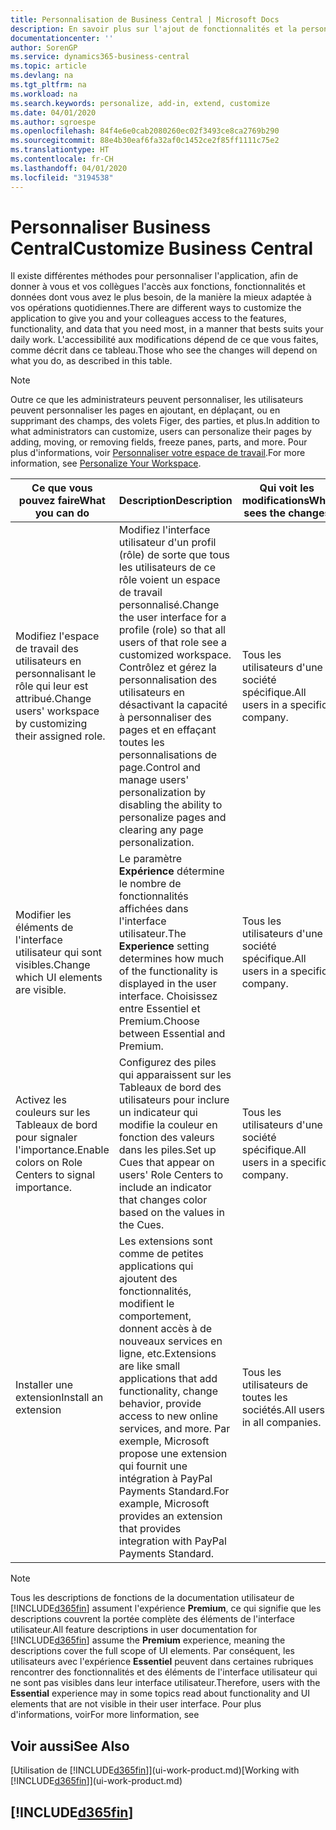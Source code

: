 ```yaml
---
title: Personnalisation de Business Central | Microsoft Docs
description: En savoir plus sur l'ajout de fonctionnalités et la personnalisation de Business Central.
documentationcenter: ''
author: SorenGP
ms.service: dynamics365-business-central
ms.topic: article
ms.devlang: na
ms.tgt_pltfrm: na
ms.workload: na
ms.search.keywords: personalize, add-in, extend, customize
ms.date: 04/01/2020
ms.author: sgroespe
ms.openlocfilehash: 84f4e6e0cab2080260ec02f3493ce8ca2769b290
ms.sourcegitcommit: 88e4b30eaf6fa32af0c1452ce2f85ff1111c75e2
ms.translationtype: HT
ms.contentlocale: fr-CH
ms.lasthandoff: 04/01/2020
ms.locfileid: "3194538"
---
```

# <a name="customize-business-central"></a><span data-ttu-id="cd1b5-103">Personnaliser Business Central</span><span class="sxs-lookup"><span data-stu-id="cd1b5-103">Customize Business Central</span></span>
<span data-ttu-id="cd1b5-104">Il existe différentes méthodes pour personnaliser l'application, afin de donner à vous et vos collègues l'accès aux fonctions, fonctionnalités et données dont vous avez le plus besoin, de la manière la mieux adaptée à vos opérations quotidiennes.</span><span class="sxs-lookup"><span data-stu-id="cd1b5-104">There are different ways to customize the application to give you and your colleagues access to the features, functionality, and data that you need most, in a manner that bests suits your daily work.</span></span> <span data-ttu-id="cd1b5-105">L'accessibilité aux modifications dépend de ce que vous faites, comme décrit dans ce tableau.</span><span class="sxs-lookup"><span data-stu-id="cd1b5-105">Those who see the changes will depend on what you do, as described in this table.</span></span>

> [!NOTE]
> <span data-ttu-id="cd1b5-106">Outre ce que les administrateurs peuvent personnaliser, les utilisateurs peuvent personnaliser les pages en ajoutant, en déplaçant, ou en supprimant des champs, des volets Figer, des parties, et plus.</span><span class="sxs-lookup"><span data-stu-id="cd1b5-106">In addition to what administrators can customize, users can personalize their pages by adding, moving, or removing fields, freeze panes, parts, and more.</span></span> <span data-ttu-id="cd1b5-107">Pour plus d'informations, voir [Personnaliser votre espace de travail](ui-personalization-user.md).</span><span class="sxs-lookup"><span data-stu-id="cd1b5-107">For more information, see [Personalize Your Workspace](ui-personalization-user.md).</span></span>

| <span data-ttu-id="cd1b5-108">Ce que vous pouvez faire</span><span class="sxs-lookup"><span data-stu-id="cd1b5-108">What you can do</span></span>    |  <span data-ttu-id="cd1b5-109">Description</span><span class="sxs-lookup"><span data-stu-id="cd1b5-109">Description</span></span>  |  <span data-ttu-id="cd1b5-110">Qui voit les modifications</span><span class="sxs-lookup"><span data-stu-id="cd1b5-110">Who sees the changes</span></span>  |  <span data-ttu-id="cd1b5-111">Plus d'informations</span><span class="sxs-lookup"><span data-stu-id="cd1b5-111">More information</span></span>  |
|-----|---------------|---------|-------|
|<span data-ttu-id="cd1b5-112">Modifiez l'espace de travail des utilisateurs en personnalisant le rôle qui leur est attribué.</span><span class="sxs-lookup"><span data-stu-id="cd1b5-112">Change users' workspace by customizing their assigned role.</span></span>|<span data-ttu-id="cd1b5-113">Modifiez l'interface utilisateur d'un profil (rôle) de sorte que tous les utilisateurs de ce rôle voient un espace de travail personnalisé.</span><span class="sxs-lookup"><span data-stu-id="cd1b5-113">Change the user interface for a profile (role) so that all users of that role see a customized workspace.</span></span> <span data-ttu-id="cd1b5-114">Contrôlez et gérez la personnalisation des utilisateurs en désactivant la capacité à personnaliser des pages et en effaçant toutes les personnalisations de page.</span><span class="sxs-lookup"><span data-stu-id="cd1b5-114">Control and manage users' personalization by disabling the ability to personalize pages and clearing any page personalization.</span></span>|<span data-ttu-id="cd1b5-115">Tous les utilisateurs d'une société spécifique.</span><span class="sxs-lookup"><span data-stu-id="cd1b5-115">All users in a specific company.</span></span>|[<span data-ttu-id="cd1b5-116">Personnaliser les pages pour les profils</span><span class="sxs-lookup"><span data-stu-id="cd1b5-116">Customize Pages for Profiles</span></span>](ui-personalization-manage.md)|
|<span data-ttu-id="cd1b5-117">Modifier les éléments de l'interface utilisateur qui sont visibles.</span><span class="sxs-lookup"><span data-stu-id="cd1b5-117">Change which UI elements are visible.</span></span>|<span data-ttu-id="cd1b5-118">Le paramètre **Expérience** détermine le nombre de fonctionnalités affichées dans l'interface utilisateur.</span><span class="sxs-lookup"><span data-stu-id="cd1b5-118">The **Experience** setting determines how much of the functionality is displayed in the user interface.</span></span> <span data-ttu-id="cd1b5-119">Choisissez entre Essentiel et Premium.</span><span class="sxs-lookup"><span data-stu-id="cd1b5-119">Choose between Essential and Premium.</span></span>|<span data-ttu-id="cd1b5-120">Tous les utilisateurs d'une société spécifique.</span><span class="sxs-lookup"><span data-stu-id="cd1b5-120">All users in a specific company.</span></span>|[<span data-ttu-id="cd1b5-121">Modifier les fonctionnalités affichées</span><span class="sxs-lookup"><span data-stu-id="cd1b5-121">Change Which Features are Displayed</span></span>](ui-experiences.md)|
|<span data-ttu-id="cd1b5-122">Activez les couleurs sur les Tableaux de bord pour signaler l'importance.</span><span class="sxs-lookup"><span data-stu-id="cd1b5-122">Enable colors on Role Centers to signal importance.</span></span>|<span data-ttu-id="cd1b5-123">Configurez des piles qui apparaissent sur les Tableaux de bord des utilisateurs pour inclure un indicateur qui modifie la couleur en fonction des valeurs dans les piles.</span><span class="sxs-lookup"><span data-stu-id="cd1b5-123">Set up Cues that appear on users' Role Centers to include an indicator that changes color based on the values in the Cues.</span></span>|<span data-ttu-id="cd1b5-124">Tous les utilisateurs d'une société spécifique.</span><span class="sxs-lookup"><span data-stu-id="cd1b5-124">All users in a specific company.</span></span>|[<span data-ttu-id="cd1b5-125">Configurer un indicateur coloré sur des piles</span><span class="sxs-lookup"><span data-stu-id="cd1b5-125">Set Up a Colored Indicator on Cues</span></span>](admin-how-set-up-colored-indicator-on-cues.md)|
|<span data-ttu-id="cd1b5-126">Installer une extension</span><span class="sxs-lookup"><span data-stu-id="cd1b5-126">Install an extension</span></span>|<span data-ttu-id="cd1b5-127">Les extensions sont comme de petites applications qui ajoutent des fonctionnalités, modifient le comportement, donnent accès à de nouveaux services en ligne, etc.</span><span class="sxs-lookup"><span data-stu-id="cd1b5-127">Extensions are like small applications that add functionality, change behavior, provide access to new online services, and more.</span></span> <span data-ttu-id="cd1b5-128">Par exemple, Microsoft propose une extension qui fournit une intégration à PayPal Payments Standard.</span><span class="sxs-lookup"><span data-stu-id="cd1b5-128">For example, Microsoft provides an extension that provides integration with PayPal Payments Standard.</span></span>|<span data-ttu-id="cd1b5-129">Tous les utilisateurs de toutes les sociétés.</span><span class="sxs-lookup"><span data-stu-id="cd1b5-129">All users in all companies.</span></span>|[<span data-ttu-id="cd1b5-130">Personnalisation à l'aide d'extensions</span><span class="sxs-lookup"><span data-stu-id="cd1b5-130">Customizing Using Extensions</span></span>](ui-extensions.md)|
> [!NOTE]
> <span data-ttu-id="cd1b5-131">Tous les descriptions de fonctions de la documentation utilisateur de [!INCLUDE[d365fin](includes/d365fin_md.md)] assument l'expérience **Premium**, ce qui signifie que les descriptions couvrent la portée complète des éléments de l'interface utilisateur.</span><span class="sxs-lookup"><span data-stu-id="cd1b5-131">All feature descriptions in user documentation for [!INCLUDE[d365fin](includes/d365fin_md.md)] assume the **Premium** experience, meaning the descriptions cover the full scope of UI elements.</span></span> <span data-ttu-id="cd1b5-132">Par conséquent, les utilisateurs avec l'expérience **Essentiel** peuvent dans certaines rubriques rencontrer des fonctionnalités et des éléments de l'interface utilisateur qui ne sont pas visibles dans leur interface utilisateur.</span><span class="sxs-lookup"><span data-stu-id="cd1b5-132">Therefore, users with the **Essential** experience may in some topics read about functionality and UI elements that are not visible in their user interface.</span></span> <span data-ttu-id="cd1b5-133">Pour plus d'informations, voir</span><span class="sxs-lookup"><span data-stu-id="cd1b5-133">For more linformation, see</span></span>

## <a name="see-also"></a><span data-ttu-id="cd1b5-134">Voir aussi</span><span class="sxs-lookup"><span data-stu-id="cd1b5-134">See Also</span></span>
<span data-ttu-id="cd1b5-135">[Utilisation de [!INCLUDE[d365fin](includes/d365fin_md.md)]](ui-work-product.md)</span><span class="sxs-lookup"><span data-stu-id="cd1b5-135">[Working with [!INCLUDE[d365fin](includes/d365fin_md.md)]](ui-work-product.md)</span></span>  

## [!INCLUDE[d365fin](includes/free_trial_md.md)]  
